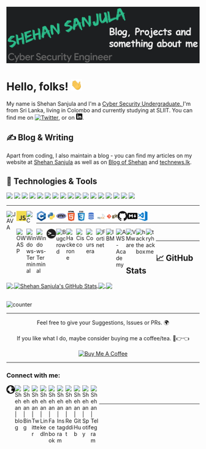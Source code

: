 <!-- READEME.me: Shehan Sanjula -->

[![Header](https://raw.githubusercontent.com/ShehanSanjula/ShehanSanjula/main/shehan%20github%20banner.png "Shehan's Portfolio Website")](https://shehansanjula.github.io/)

# Hello, folks! <img src="https://github.com/ShehanSanjula/ShehanSanjula/blob/main/wave.gif" width="30px">

My name is Shehan Sanjula and I'm a <u> Cyber Security Undergraduate. </u> I'm from Sri Lanka, living in Colombo and currently studying at SLIIT. You can find me on [![Twitter][1.2]][1],  or on [![LinkedIn][3.2]][3].

## &#x270d; Blog & Writing

Apart from coding, I also maintain a blog - you can find my articles on my website at [Shehan Sanjula](https://shehansanjula.github.io/) as well as on [Blog of Shehan](https://blog.shehansanjula.me) and [technews.lk](https://technews.lk/author/shehansanjula/).

## 🔧 Technologies & Tools

![](https://img.shields.io/badge/OS-Linux-informational?style=flat&logo=linux&logoColor=white&color=2bbc8a)
![](https://img.shields.io/badge/OS-Windows-informational?style=flat&logo=windows&logoColor=white&color=2bbc8a)
![](https://img.shields.io/badge/Shell-Bash-informational?style=flat&logo=gnu-bash&logoColor=white&color=2bbc8a)
![](https://img.shields.io/badge/Code-Python-informational?style=flat&logo=python&logoColor=white&color=2bbc8a)
![](https://img.shields.io/badge/Code-JavaScript-informational?style=flat&logo=javascript&logoColor=white&color=2bbc8a)
![](https://img.shields.io/badge/Sublime-Text-informational?style=flat&logo=sublime-text&logoColor=white&color=2bbc8a)
![](https://img.shields.io/badge/Visual-Studio-informational?style=flat&logo=visual-studio&logoColor=white&color=2bbc8a)
![](https://img.shields.io/badge/Virtual-Box-informational?style=flat&logo=virtualbox&logoColor=white&color=2bbc8a)
![](https://img.shields.io/badge/Wire-shark-informational?style=flat&logo=wireshark&logoColor=white&color=2bbc8a)
![](https://img.shields.io/badge/Editor-IntelliJ_IDEA-informational?style=flat&logo=intellij-idea&logoColor=white&color=2bbc8a)
![](https://img.shields.io/badge/Oracle-DB-informational?style=flat&logo=oracle&logoColor=white&color=2bbc8a)
![](https://img.shields.io/badge/Xampp-Server-informational?style=flat&logo=xampp&logoColor=white&color=2bbc8a)
![](https://img.shields.io/badge/Microsoft-SQL_Server-informational?style=flat&logo=microsoft-sql-server&logoColor=white&color=2bbc8a)
![](https://img.shields.io/badge/Microsoft-Office-informational?style=flat&logo=microsoft-office&logoColor=white&color=2bbc8a)
![](https://img.shields.io/badge/Microsoft-Azure-informational?style=flat&logo=microsoft-azure&logoColor=white&color=2bbc8a)
![](https://img.shields.io/badge/Adobe-Photoshop-informational?style=flat&logo=adobe-photoshop&logoColor=white&color=2bbc8a)
![](https://img.shields.io/badge/Adobe-Illustrator-informational?style=flat&logo=adobe-illustrator&logoColor=white&color=2bbc8a)

---

<img align="left" alt="JAVA" width="26px" src="https://simpleicons.org/icons/java.svg">
<img align="left" alt="JavaScript" width="26px" src="https://raw.githubusercontent.com/github/explore/80688e429a7d4ef2fca1e82350fe8e3517d3494d/topics/javascript/javascript.png" />
<img align="left" alt="C" width="26px" src="https://simpleicons.org/icons/c.svg">
<img align="left" alt="C++" width="26px" src="https://raw.githubusercontent.com/github/explore/80688e429a7d4ef2fca1e82350fe8e3517d3494d/topics/cpp/cpp.png">
<img align="left" alt="Python" width="26px" src="https://raw.githubusercontent.com/github/explore/80688e429a7d4ef2fca1e82350fe8e3517d3494d/topics/python/python.png">
<img align="left" alt="PHP" width="26px" src="https://raw.githubusercontent.com/github/explore/ccc16358ac4530c6a69b1b80c7223cd2744dea83/topics/php/php.png">
<img align="left" alt="HTML5" width="26px" src="https://raw.githubusercontent.com/github/explore/80688e429a7d4ef2fca1e82350fe8e3517d3494d/topics/html/html.png" />
<img align="left" alt="CSS3" width="26px" src="https://raw.githubusercontent.com/github/explore/80688e429a7d4ef2fca1e82350fe8e3517d3494d/topics/css/css.png" />
<img align="left" alt="SQL" width="26px" src="https://raw.githubusercontent.com/github/explore/80688e429a7d4ef2fca1e82350fe8e3517d3494d/topics/sql/sql.png" />
<img align="left" alt="MySQL" width="28px" src="https://raw.githubusercontent.com/github/explore/80688e429a7d4ef2fca1e82350fe8e3517d3494d/topics/mysql/mysql.png" />
<img align="left" alt="Git" width="28px" src="https://raw.githubusercontent.com/github/explore/80688e429a7d4ef2fca1e82350fe8e3517d3494d/topics/git/git.png" />
<img align="left" alt="GitHub" width="26px" src="https://raw.githubusercontent.com/github/explore/78df643247d429f6cc873026c0622819ad797942/topics/github/github.png" />
<img align="left" alt="Markdown" width="26px" src="https://raw.githubusercontent.com/github/explore/80688e429a7d4ef2fca1e82350fe8e3517d3494d/topics/markdown/markdown.png" />
<img align="left" alt="Visual Studio Code" width="26px" src="https://raw.githubusercontent.com/github/explore/80688e429a7d4ef2fca1e82350fe8e3517d3494d/topics/visual-studio-code/visual-studio-code.png" />

<br  />

---

<img align="left" alt="OWASP" width="26px" src="https://simpleicons.org/icons/owasp.svg" />
<img align="left" alt="Windows-Terminal" width="26px" src="https://simpleicons.org/icons/windowsterminal.svg" />
<img align="left" alt="Windows-Terminal" width="26px" src="https://simpleicons.org/icons/powershell.svg" />
<img align="left" alt="Terminal" width="26px" src="https://raw.githubusercontent.com/github/explore/80688e429a7d4ef2fca1e82350fe8e3517d3494d/topics/terminal/terminal.png" />
<img align="left" alt="Bugcrowd" width="26px" src="https://simpleicons.org/icons/bugcrowd.svg" />
<img align="left" alt="Hackerone" width="26px" src="https://simpleicons.org/icons/hackerone.svg" />
<img align="left" alt="Cisco" width="26px" src="https://simpleicons.org/icons/cisco.svg" />
<img align="left" alt="Coursera" width="26px" src="https://simpleicons.org/icons/coursera.svg" />
<img align="left" alt="Fortinet" width="26px" src="https://simpleicons.org/icons/fortinet.svg" />
<img align="left" alt="IBM" width="26px" src="https://simpleicons.org/icons/ibm.svg" />
<img align="left" alt="AWS-Academy" width="26px" src="https://simpleicons.org/icons/amazonaws.svg" />
<img align="left" alt="VMware" width="26px" src="https://simpleicons.org/icons/vmware.svg" />
<img align="left" alt="hackthebox" width="26px" src="https://simpleicons.org/icons/hackthebox.svg" />
<img align="left" alt="tryhackme" width="26px" src="https://simpleicons.org/icons/tryhackme.svg" />

<br  />

---

## &#x1f4c8; GitHub Stats

<a href="https://github.com/ShehanSanjula/ShehanSanjula">
  <img align="center" src="https://github-readme-stats.vercel.app/api/top-langs/?username=ShehanSanjula&count_private=true&title_color=ffffff&text_color=c9cacc&icon_color=2bbc8a&bg_color=1d1f21" />
</a>
<a href="https://github.com/ShehanSanjula/ShehanSanjula">
  <img align="center" src="https://github-readme-stats.vercel.app/api?username=ShehanSanjula&show_icons=true&line_height=27&count_private=true&title_color=ffffff&text_color=c9cacc&icon_color=2bbc8a&bg_color=1d1f21" alt="Shehan Sanjula's GitHub Stats" />
</a>

<a href="https://github.com/ShehanSanjula/shehansanjula.me-public-beta-release">
  <img align="center" src="https://github-readme-stats.vercel.app/api/pin/?username=ShehanSanjula&repo=shehansanjula.me-public-beta-release&title_color=ffffff&text_color=c9cacc&icon_color=2bbc8a&bg_color=1d1f21" />
</a>

<!-- If it wants to hide!! 
<a href="https://github.com/ShehanSanjula/ShehanSanjula">
  <img align="center" src="https://github-readme-stats.vercel.app/api/top-langs/?username=ShehanSanjula&hide=java,html&title_color=ffffff&text_color=c9cacc&icon_color=2bbc8a&bg_color=1d1f21" />
</a> -->

<a href="https://github.com/ShehanSanjula/Linux-Kernel-Exploits">
  <img align="center" src="https://github-readme-stats.vercel.app/api/pin/?username=ShehanSanjula&repo=Linux-Kernel-Exploits&title_color=ffffff&text_color=c9cacc&icon_color=2bbc8a&bg_color=1d1f21" />
</a>

<br  />
<br  />

![counter](https://encfj4mzyq9wi1l.m.pipedream.net)

---

<div align="center"> 
Feel free to give your Suggestions, Issues or PRs. 🌍 <br  /> <br  />
If you like what I do, maybe consider buying me a coffee/tea. 🥺👉👈
<br  /> <br  />
<a target="_blank" href="https://www.buymeacoffee.com/shehansanjula"> <img src="https://cdn.buymeacoffee.com/buttons/v2/default-red.png" alt="Buy Me A Coffee" width="120" > </a>
</div> 

---

### Connect with me: 

[<img align="left" alt="https://shehansanjula.github.io" width="22px" src="https://raw.githubusercontent.com/iconic/open-iconic/master/svg/globe.svg" />][website]
[<img align="left" alt="Shehan | blog" width="22px" src="https://cdn.jsdelivr.net/npm/simple-icons@4.18.0/icons/blogger.svg" />][blog]
[<img align="left" alt="Shehan | Bing" width="22px" src="https://cdn.jsdelivr.net/npm/simple-icons@4.18.0/icons/bing.svg" />][Bing]
[<img align="left" alt="Shehan | Twitter" width="22px" src="https://cdn.jsdelivr.net/npm/simple-icons@4.12.0/icons/twitter.svg" />][Twitter]
[<img align="left" alt="Shehan | LinkedIn" width="22px" src="https://cdn.jsdelivr.net/npm/simple-icons@v3/icons/linkedin.svg" />][LinkedIn]
[<img align="left" alt="Shehan | Facebook" width="22px" src="https://cdn.jsdelivr.net/npm/simple-icons@3.13.0/icons/facebook.svg" />][Facebook]
[<img align="left" alt="Shehan | Instagram" width="22px" src="https://cdn.jsdelivr.net/npm/simple-icons@v3/icons/instagram.svg" />][Instagram]
[<img align="left" alt="Shehan | Reddit" width="22px" src="https://cdn.jsdelivr.net/npm/simple-icons@4.12.0/icons/reddit.svg" />][Reddit]
[<img align="left" alt="Shehan | GitHub" width="22px" src="https://cdn.jsdelivr.net/npm/simple-icons@3.13.0/icons/github.svg" />][GitHub]
[<img align="left" alt="Shehan | Spotify" width="22px" src="https://cdn.jsdelivr.net/npm/simple-icons@3.13.0/icons/spotify.svg" />][Spotify]
[<img align="left" alt="Shehan | Telegram" width="22px" src="https://cdn.jsdelivr.net/npm/simple-icons@3.13.0/icons/telegram.svg" />][Telegram]

<br  />
<br  />

---

<!-- links to social media icons -->

[Website]: https://shehansanjula.github.io/
[blog]: https://blog.shehansanjula.me
[Facebook]: https://www.facebook.com/shehansanjula66
[Instagram]: https://www.instagram.com/shehansanjula66
[LinkedIn]: https://lk.linkedin.com/in/shehansanjula
[Twitter]: https://twitter.com/ShehanSanjula1
[GitHub]: https://github.com/ShehanSanjula
[Reddit]: https://www.reddit.com/user/shehansanjula
[Spotify]: https://open.spotify.com/user/ip9f60og0yurxj331vfr1gml1?si=5zcjAF1vSa-SeG4ma7-Bzg
[Bing]: https://www.bing.com/public/ShehanSanjula1
[Telegram]: https://t.me/shehansanjula


<!-- icons with padding -->

[1.1]: http://i.imgur.com/tXSoThF.png (twitter icon with padding)
[2.1]: http://i.imgur.com/0o48UoR.png (github icon with padding)

<!-- icons without padding -->

[1.2]: http://i.imgur.com/wWzX9uB.png (twitter icon without padding)
[2.2]: http://i.imgur.com/9I6NRUm.png (github icon without padding)
[3.2]: https://github.com/ShehanSanjula/ShehanSanjula/blob/main/linkedin-3-16.png (LinkedIn icon without padding)

<!-- links to your social media accounts -->

[1]: https://twitter.com/ShehanSanjula1
[2]: https://github.com/ShehanSanjula
[3]: https://lk.linkedin.com/in/shehansanjula

<!-- Resources -->

<!-- Icons: https://simpleicons.org/ -->

<!-- Icons: https://cdn.jsdelivr.net/ -->

<!-- Emojis: https://emojipedia.org/emoji/ -->

<!-- HTML Emojis: https://www.fileformat.info/index.htm -->

<!-- Shields: https://shields.io/ -->
